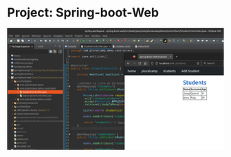 # Project: Spring-boot-Web

![imagen](https://github.com/xilen0x/red-hat-clone/blob/master/src/img/Screenshot%20from%202023-02-08%2019-58-10.png?raw=true)
